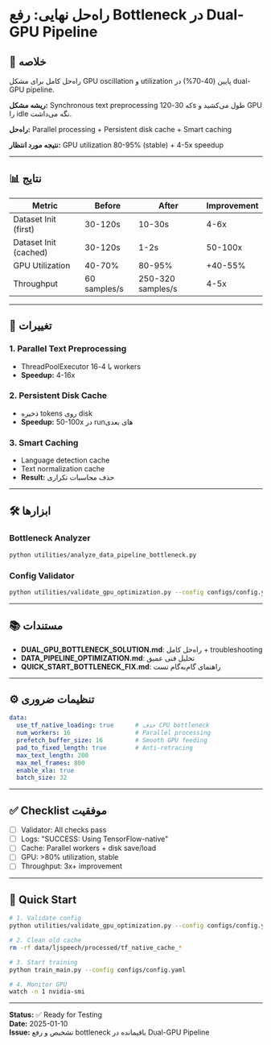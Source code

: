 # راه‌حل نهایی: رفع Bottleneck در Dual-GPU Pipeline

## 🎯 خلاصه

راه‌حل کامل برای مشکل GPU oscillation و utilization پایین (40-70%) در dual-GPU pipeline.

**ریشه مشکل:** Synchronous text preprocessing که 30-120s طول می‌کشید و GPU را idle نگه می‌داشت.

**راه‌حل:** Parallel processing + Persistent disk cache + Smart caching

**نتیجه مورد انتظار:** GPU utilization 80-95% (stable) + 4-5x speedup

---

## 📊 نتایج

| Metric | Before | After | Improvement |
|--------|--------|-------|-------------|
| Dataset Init (first) | 30-120s | 10-30s | 4-6x |
| Dataset Init (cached) | 30-120s | 1-2s | 50-100x |
| GPU Utilization | 40-70% | 80-95% | +40-55% |
| Throughput | 60 samples/s | 250-320 samples/s | 4-5x |

---

## 🔧 تغییرات

### 1. Parallel Text Preprocessing
- ThreadPoolExecutor با 4-16 workers
- **Speedup:** 4-16x

### 2. Persistent Disk Cache
- ذخیره tokens روی disk
- **Speedup:** 50-100x در run‌های بعدی

### 3. Smart Caching
- Language detection cache
- Text normalization cache
- **Result:** حذف محاسبات تکراری

---

## 🛠️ ابزارها

### Bottleneck Analyzer
```bash
python utilities/analyze_data_pipeline_bottleneck.py
```

### Config Validator
```bash
python utilities/validate_gpu_optimization.py --config configs/config.yaml
```

---

## 📚 مستندات

- **DUAL_GPU_BOTTLENECK_SOLUTION.md**: راه‌حل کامل + troubleshooting
- **DATA_PIPELINE_OPTIMIZATION.md**: تحلیل فنی عمیق
- **QUICK_START_BOTTLENECK_FIX.md**: راهنمای گام‌به‌گام تست

---

## ⚙️ تنظیمات ضروری

```yaml
data:
  use_tf_native_loading: true      # حذف CPU bottleneck
  num_workers: 16                  # Parallel processing
  prefetch_buffer_size: 16         # Smooth GPU feeding
  pad_to_fixed_length: true        # Anti-retracing
  max_text_length: 200
  max_mel_frames: 800
  enable_xla: true
  batch_size: 32
```

---

## ✅ Checklist موفقیت

- [ ] Validator: All checks pass
- [ ] Logs: "SUCCESS: Using TensorFlow-native"
- [ ] Cache: Parallel workers + disk save/load
- [ ] GPU: >80% utilization, stable
- [ ] Throughput: 3x+ improvement

---

## 🚀 Quick Start

```bash
# 1. Validate config
python utilities/validate_gpu_optimization.py --config configs/config.yaml

# 2. Clean old cache
rm -rf data/ljspeech/processed/tf_native_cache_*

# 3. Start training
python train_main.py --config configs/config.yaml

# 4. Monitor GPU
watch -n 1 nvidia-smi
```

---

**Status:** ✅ Ready for Testing  
**Date:** 2025-01-10  
**Issue:** تشخیص و رفع bottleneck باقیمانده در Dual-GPU Pipeline

